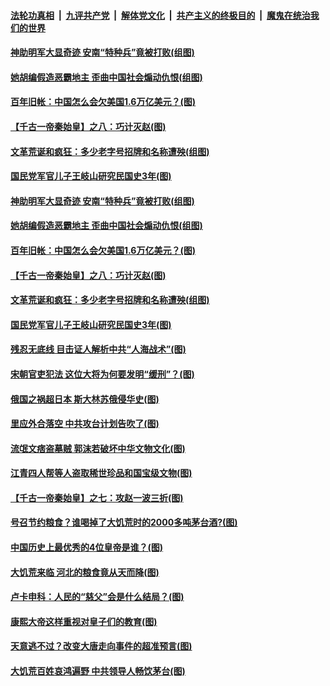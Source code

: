 ####  [法轮功真相](../../../../basic/blob/master/README.md?t=08300102) &nbsp;|&nbsp; [九评共产党](../../../../9ping.md/blob/master/README.md?t=08300102) &nbsp;|&nbsp; [解体党文化](../../../../jtdwh.md/blob/master/README.md?t=08300102)  &nbsp;|&nbsp; [共产主义的终极目的](../../../../gczydzjmd.md/blob/master/README.md?t=08300102) &nbsp;|&nbsp; [魔鬼在统治我们的世界](../../../../mgztzwmdsj.md/blob/master/README.md?t=08300102) 

#### [神助明军大显奇迹 安南“特种兵”竟被打败(组图)](../pages/p6/943792.md?t=08300102) 

#### [她胡编假造恶霸地主 歪曲中国社会煽动仇恨(组图)](../pages/p6/944333.md?t=08300102) 

#### [百年旧帐：中国怎么会欠美国1.6万亿美元？(图)](../pages/p6/944286.md?t=08300102) 

#### [【千古一帝秦始皇】之八：巧计灭赵(图)](../pages/p6/941425.md?t=08300102) 

#### [文革荒诞和疯狂：多少老字号招牌和名称遭殃(组图)](../pages/p6/942292.md?t=08300102) 

#### [国民党军官儿子王岐山研究民国史3年(图)](../pages/p6/944317.md?t=08300102) 

#### [神助明军大显奇迹 安南“特种兵”竟被打败(组图)](../pages/p6/943792.md?t=08300102) 

#### [她胡编假造恶霸地主 歪曲中国社会煽动仇恨(组图)](../pages/p6/944333.md?t=08300102) 

#### [百年旧帐：中国怎么会欠美国1.6万亿美元？(图)](../pages/p6/944286.md?t=08300102) 

#### [【千古一帝秦始皇】之八：巧计灭赵(图)](../pages/p6/941425.md?t=08300102) 

#### [文革荒诞和疯狂：多少老字号招牌和名称遭殃(组图)](../pages/p6/942292.md?t=08300102) 

#### [国民党军官儿子王岐山研究民国史3年(图)](../pages/p6/944317.md?t=08300102) 

#### [残忍无底线 目击证人解析中共“人海战术”(图)](../pages/p6/942995.md?t=08300102) 

#### [宋朝官吏犯法 这位大将为何要发明“缓刑”？(图)](../pages/p6/944124.md?t=08300102) 

#### [俄国之祸超日本 斯大林苏俄侵华史(图)](../pages/p6/944139.md?t=08300102) 

#### [里应外合落空 中共攻台计划告吹了(图)](../pages/p6/942991.md?t=08300102) 

#### [流氓文痞盗墓贼 郭沫若破坏中华文物文化(图)](../pages/p6/943851.md?t=08300102) 

#### [江青四人帮等人盗取稀世珍品和国宝级文物(图)](../pages/p6/943628.md?t=08300102) 

#### [【千古一帝秦始皇】之七：攻赵一波三折(图)](../pages/p6/941423.md?t=08300102) 

#### [号召节约粮食？谁喝掉了大饥荒时的2000多吨茅台酒?(图)](../pages/p6/943872.md?t=08300102) 

#### [中国历史上最优秀的4位皇帝是谁？(图)](../pages/p6/943854.md?t=08300102) 

#### [大饥荒来临 河北的粮食竟从天而降(图)](../pages/p6/943871.md?t=08300102) 

#### [卢卡申科：人民的“慈父”会是什么结局？(图)](../pages/p6/943774.md?t=08300102) 

#### [康熙大帝这样重视对皇子们的教育(图)](../pages/p6/943533.md?t=08300102) 

#### [天意逃不过？改变大唐走向事件的超准预言(图)](../pages/p6/943798.md?t=08300102) 

#### [大饥荒百姓哀鸿遍野 中共领导人畅饮茅台(图)](../pages/p6/943869.md?t=08300102) 

